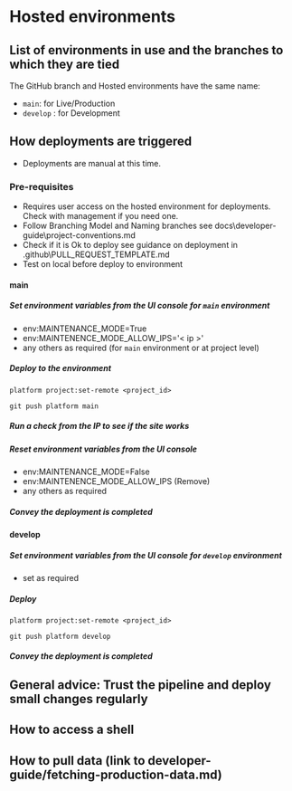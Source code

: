 # Hosted environments

## List of environments in use and the branches to which they are tied

The GitHub branch and Hosted environments have the same name:

- `main`: for Live/Production
- `develop` : for Development

## How deployments are triggered

- Deployments are manual at this time.

### Pre-requisites

- Requires user access on the hosted environment for deployments. Check with management if you need one.
- Follow Branching Model and Naming branches see docs\developer-guide\project-conventions.md
- Check if it is Ok to deploy see guidance on deployment in .github\PULL_REQUEST_TEMPLATE.md
- Test on local before deploy to environment

#### main

##### Set environment variables from the UI console for `main` environment

- env:MAINTENANCE_MODE=True
- env:MAINTENENCE_MODE_ALLOW_IPS='< ip >'
- any others as required (for `main` environment or at project level)

##### Deploy to the environment

```console
platform project:set-remote <project_id>
```

```console
git push platform main
```

##### Run a check from the IP to see if the site works

##### Reset environment variables from the UI console

- env:MAINTENANCE_MODE=False
- env:MAINTENENCE_MODE_ALLOW_IPS (Remove)
- any others as required

##### Convey the deployment is completed

#### develop

##### Set environment variables from the UI console for `develop` environment

- set as required

##### Deploy

```console
platform project:set-remote <project_id>
```

```console
git push platform develop
```

##### Convey the deployment is completed

## General advice: Trust the pipeline and deploy small changes regularly

## How to access a shell

## How to pull data (link to developer-guide/fetching-production-data.md)
